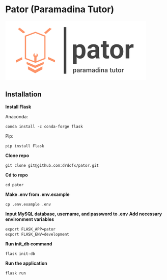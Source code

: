 # Pator (Paramadina Tutor)

![Logo Pator](https://github.com/drdofx/pator/blob/main/pator/static/assests/images/pator.png.png?raw=True)

## Installation

**Install Flask**

Anaconda:
```
conda install -c conda-forge flask
```
Pip:
```
pip install Flask
``` 
**Clone repo**
```
git clone git@github.com:drdofx/pator.git
``` 
**Cd to repo**
```
cd pator
```
**Make .env from .env.example**
```
cp .env.example .env
```
**Input MySQL database, username, and password to .env**
**Add necessary environment variables**
```
export FLASK_APP=pator
export FLASK_ENV=development 
```
**Run init_db command**
```
flask init-db
```
**Run the application**
```
flask run
```